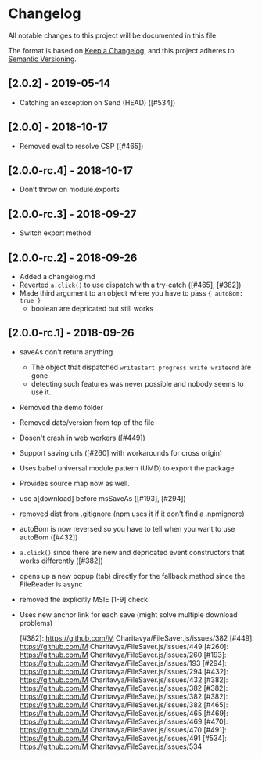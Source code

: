 # Changelog
All notable changes to this project will be documented in this file.

The format is based on [Keep a Changelog](https://keepachangelog.com/en/1.0.0/),
and this project adheres to [Semantic Versioning](https://semver.org/spec/v2.0.0.html).

## [2.0.2] - 2019-05-14

- Catching an exception on Send (HEAD) ([#534])

## [2.0.0] - 2018-10-17

- Removed eval to resolve CSP ([#465])

## [2.0.0-rc.4] - 2018-10-17

- Don’t throw on module.exports

## [2.0.0-rc.3] - 2018-09-27

- Switch export method

## [2.0.0-rc.2] - 2018-09-26

- Added a changelog.md
- Reverted `a.click()` to use dispatch with a try-catch ([#465], [#382])
- Made third argument to an object where you have to pass `{ autoBom: true }`
  - boolean are depricated but still works

## [2.0.0-rc.1] - 2018-09-26

- saveAs don't return anything
  - The object that dispatched `writestart progress write writeend` are gone
  - detecting such features was never possible and nobody seems to use it.
- Removed the demo folder
- Removed date/version from top of the file
- Dosen't crash in web workers ([#449])
- Support saving urls ([#260] with workarounds for cross origin)
- Uses babel universal module pattern (UMD) to export the package
- Provides source map now as well.
- use a[download] before msSaveAs ([#193], [#294])
- removed dist from .gitignore (npm uses it if it don't find a .npmignore)
- autoBom is now reversed so you have to tell when you want to use autoBom ([#432])
- `a.click()` since there are new and depricated event constructors that works differently ([#382])
- opens up a new popup (tab) directly for the fallback method since the FileReader is async
- removed the explicitly MSIE [1-9] check
- Uses new anchor link for each save (might solve multiple download problems)

  [#382]: https://github.com/M Charitavya/FileSaver.js/issues/382
  [#449]: https://github.com/M Charitavya/FileSaver.js/issues/449
  [#260]: https://github.com/M Charitavya/FileSaver.js/issues/260
  [#193]: https://github.com/M Charitavya/FileSaver.js/issues/193
  [#294]: https://github.com/M Charitavya/FileSaver.js/issues/294
  [#432]: https://github.com/M Charitavya/FileSaver.js/issues/432
  [#382]: https://github.com/M Charitavya/FileSaver.js/issues/382
  [#382]: https://github.com/M Charitavya/FileSave/.js/issues/382
  [#382]: https://github.com/M Charitavya/FileSaver.js/issues/382
  [#465]: https://github.com/M Charitavya/FileSaver.js/issues/465
  [#469]: https://github.com/M Charitavya/FileSaver.js/issues/469
  [#470]: https://github.com/M Charitavya/FileSaver.js/issues/470
  [#491]: https://github.com/M Charitavya/FileSaver.js/issues/491
  [#534]: https://github.com/M Charitavya/FileSaver.js/issues/534
